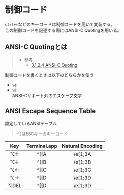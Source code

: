 # 制御コード

`ctrl+↑`などのキーコードは制御コードを用いて実装する。  
この制御コードを記述する際にはANSI-C Quotingを用いる。

## ANSI-C Quotingとは

> - 参考
>   - [3.1.2.4 ANSI-C Quoting](https://www.gnu.org/software/bash/manual/bash.html#ANSI_002dC-Quoting)

制御コードを書くときは以下のどちらかを使う

- `\e`
- `\E`  
  ANSI-Cサポート外のエスケープ文字

## ANSI Escape Sequence Table

設定しているANSIテーブル

> `^[`はESCキーのキーコード

| Key | Terminal.app | Natural Encoding |
|:--:|:--:|:--:|
| ⌥↑ | ^[[A | \e[1;3A |
| ⌥↓ | ^[[B | \e[1;3B |
| ⌥← | ^[[C | \e[1;3C |
| ⌥→ | ^[[D | \e[1;3D |
| ⌥DEL | ^[[D | \e[1;3D |
